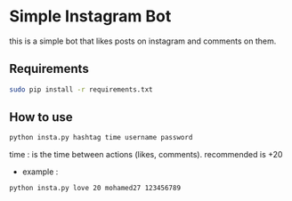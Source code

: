 # Simple Instagram Bot

this is a simple bot that likes posts on instagram and comments on them.

## Requirements

```bash
sudo pip install -r requirements.txt
```

## How to use

```bash
python insta.py hashtag time username password
```

time : is the time between actions (likes, comments). recommended is +20

- example :

```bash
python insta.py love 20 mohamed27 123456789
```
